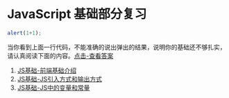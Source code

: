 JavaScript 基础部分复习
======================

```javascript
alert(1+1);
```
当你看到上面一行代码，不能准确的说出弹出的结果，说明你的基础还不够扎实，请认真阅读下面的内容。[点击-查看答案](https://codepen.io/smileyby/pen/BPjWpB)

1. [JS基础-前端基础介绍](JS基础1.md)
2. [JS基础-JS引入方式和输出方式](JS基础2.md)
3. [JS基础-JS中的变量和常量](JS基础3.md)